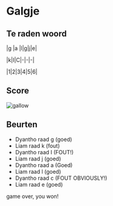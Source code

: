 # Galgje

## Te raden woord

|g |a |l|g|j|e|

|k|I|C|-|-|-|

|1|2|3|4|5|6|

## Score
![gallow](./images/2.png)

## Beurten
* Dyantho raad g (goed)
* Liam raad k (fout)
* Dyantho raad I (FOUT!)
* Liam raad j (goed)
* Dyantho raad a (Goed)
* Liam raad l (goed)
* Dyantho raad c (FOUT OBVIOUSLY!)
* Liam raad e (goed)

game over, you won!